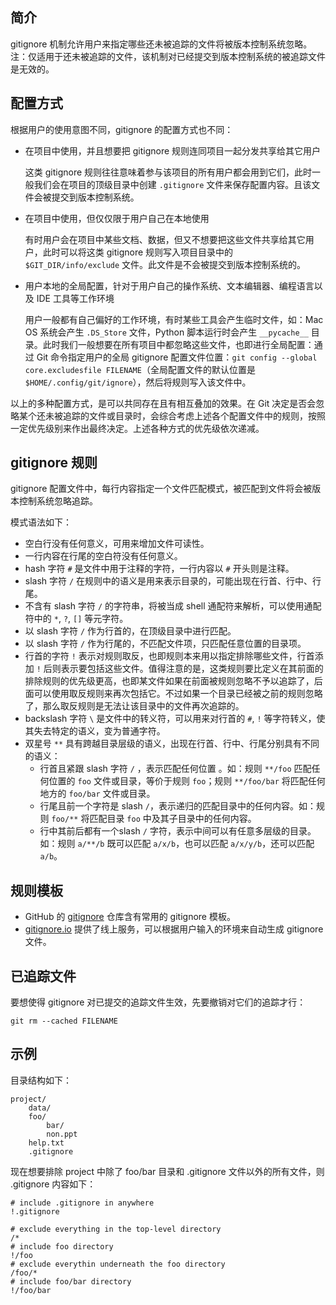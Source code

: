 ## 简介

gitignore 机制允许用户来指定哪些还未被追踪的文件将被版本控制系统忽略。注：仅适用于还未被追踪的文件，该机制对已经提交到版本控制系统的被追踪文件是无效的。

## 配置方式

根据用户的使用意图不同，gitignore 的配置方式也不同：

* 在项目中使用，并且想要把 gitignore 规则连同项目一起分发共享给其它用户

  这类 gitignore 规则往往意味着参与该项目的所有用户都会用到它们，此时一般我们会在项目的顶级目录中创建 `.gitignore` 文件来保存配置内容。且该文件会被提交到版本控制系统。

* 在项目中使用，但仅仅限于用户自己在本地使用

  有时用户会在项目中某些文档、数据，但又不想要把这些文件共享给其它用户，此时可以将这类 gitignore 规则写入项目目录中的 `$GIT_DIR/info/exclude` 文件。此文件是不会被提交到版本控制系统的。

* 用户本地的全局配置，针对于用户自己的操作系统、文本编辑器、编程语言以及 IDE 工具等工作环境

  用户一般都有自己偏好的工作环境，有时某些工具会产生临时文件，如：Mac OS 系统会产生 `.DS_Store` 文件，Python 脚本运行时会产生 `__pycache__` 目录。此时我们一般想要在所有项目中都忽略这些文件，也即进行全局配置：通过 Git 命令指定用户的全局 gitignore 配置文件位置：`git config --global core.excludesfile FILENAME`（全局配置文件的默认位置是 `$HOME/.config/git/ignore`），然后将规则写入该文件中。

以上的多种配置方式，是可以共同存在且有相互叠加的效果。在 Git 决定是否会忽略某个还未被追踪的文件或目录时，会综合考虑上述各个配置文件中的规则，按照一定优先级别来作出最终决定。上述各种方式的优先级依次递减。

## gitignore 规则

gitignore 配置文件中，每行内容指定一个文件匹配模式，被匹配到文件将会被版本控制系统忽略追踪。

模式语法如下：

* 空白行没有任何意义，可用来增加文件可读性。
* 一行内容在行尾的空白符没有任何意义。
* hash 字符 `#` 是文件中用于注释的字符，一行内容以 `#` 开头则是注释。
* slash 字符 `/` 在规则中的语义是用来表示目录的，可能出现在行首、行中、行尾。
* 不含有 slash 字符 `/` 的字符串，将被当成 shell 通配符来解析，可以使用通配符中的 `*`, `?`, `[]` 等元字符。
* 以 slash 字符 `/` 作为行首的，在顶级目录中进行匹配。
* 以 slash 字符 `/` 作为行尾的，不匹配文件项，只匹配任意位置的目录项。
* 行首的字符 `!` 表示对规则取反，也即规则本来用以指定排除哪些文件，行首添加 `!` 后则表示要包括这些文件。值得注意的是，这类规则要比定义在其前面的排除规则的优先级更高，也即某文件如果在前面被规则忽略不予以追踪了，后面可以使用取反规则来再次包括它。不过如果一个目录已经被之前的规则忽略了，那么取反规则是无法让该目录中的文件再次追踪的。
* backslash 字符 `\` 是文件中的转义符，可以用来对行首的 `#`, `!` 等字符转义，使其失去特定的语义，变为普通字符。
* 双星号 `**` 具有跨越目录层级的语义，出现在行首、行中、行尾分别具有不同的语义：
  * 行首且紧跟 slash 字符 `/` ，表示匹配任何位置 。如：规则 `**/foo` 匹配任何位置的 `foo` 文件或目录，等价于规则 `foo`；规则 `**/foo/bar` 将匹配任何地方的 `foo/bar` 文件或目录。
  * 行尾且前一个字符是 slash `/`，表示递归的匹配目录中的任何内容。如：规则 `foo/**` 将匹配目录 `foo` 中及其子目录中的任何内容。
  * 行中其前后都有一个slash `/` 字符，表示中间可以有任意多层级的目录。如：规则 `a/**/b` 既可以匹配 `a/x/b`，也可以匹配 `a/x/y/b`，还可以匹配 `a/b`。

## 规则模板

* GitHub 的 [gitignore](https://github.com/github/gitignore) 仓库含有常用的 gitignore 模板。
* [gitignore.io](https://www.gitignore.io/) 提供了线上服务，可以根据用户输入的环境来自动生成 gitignore 文件。

## 已追踪文件

要想使得 gitignore 对已提交的追踪文件生效，先要撤销对它们的追踪才行：

```
git rm --cached FILENAME
```

## 示例

目录结构如下：

```
project/
	data/
	foo/
		bar/
		non.ppt
	help.txt
	.gitignore
```

现在想要排除 project 中除了 foo/bar 目录和 .gitignore 文件以外的所有文件，则 .gitignore 内容如下：

```
# include .gitignore in anywhere
!.gitignore

# exclude everything in the top-level directory
/*
# include foo directory
!/foo
# exclude everythin underneath the foo directory
/foo/*
# include foo/bar directory
!/foo/bar
```

